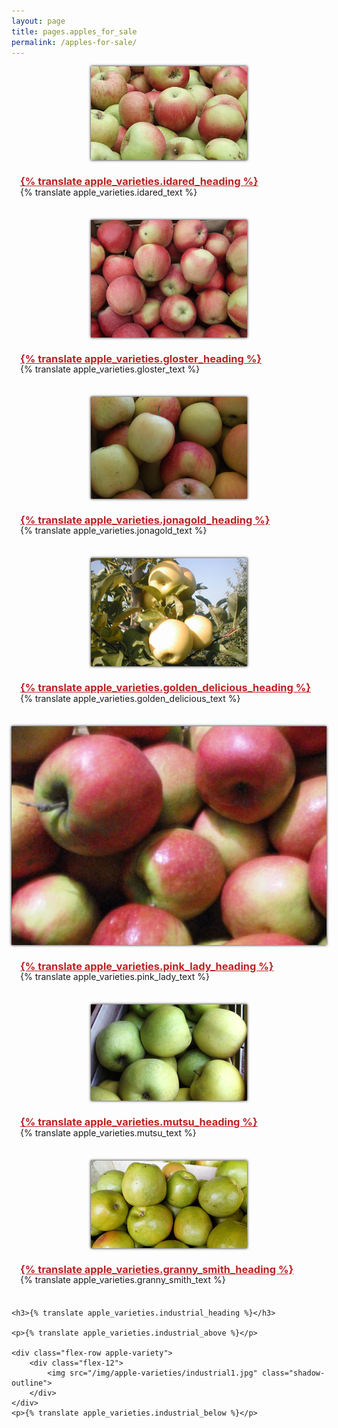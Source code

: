 ```yaml
---
layout: page
title: pages.apples_for_sale
permalink: /apples-for-sale/
---
```


<style type="text/css">
.apple-variety {
	margin-bottom: 36px;
}
.apple-variety > .flex-4:nth-of-type(1) {
	text-align: center;
}
.apple-variety > .flex-4:nth-of-type(1) + .flex-8 {
	display: flex;
	flex-direction: column;
	justify-content: center;
	padding: 0 1em;
	box-sizing: border-box;
}
.shadow-outline {
	box-shadow: 0 0 4px #000;
}
.apple-variety h3 {
	font-weight: bold;
	margin-bottom: 0;
	line-height: 1;
}
.apple-variety h3 a {
	color: #B22;
}
</style>

<div>
	<div class="flex-row apple-variety">
		<div class="flex-4">
			<img src="/img/apple-varieties/idared.jpg" class="shadow-outline">
		</div>
		<div class="flex-8">
			<h3><a href="https://en.wikipedia.org/wiki/Idared">{% translate apple_varieties.idared_heading %}</a></h3>
			<div>{% translate apple_varieties.idared_text %}</div>
		</div>
	</div>
	<div class="flex-row apple-variety">
		<div class="flex-4">
			<img src="/img/apple-varieties/gloster.jpg" class="shadow-outline">
		</div>
		<div class="flex-8">
			<h3><a href="https://en.wikipedia.org/wiki/List_of_apple_cultivars">{% translate apple_varieties.gloster_heading %}</a></h3>
			<div>{% translate apple_varieties.gloster_text %}</div>
		</div>
	</div>
	<div class="flex-row apple-variety">
		<div class="flex-4">
			<img src="/img/apple-varieties/jonagold.jpg" class="shadow-outline">
		</div>
		<div class="flex-8">
			<h3><a href="https://en.wikipedia.org/wiki/Jonagold">{% translate apple_varieties.jonagold_heading %}</a></h3>
			<div>{% translate apple_varieties.jonagold_text %}</div>
		</div>
	</div>
	<div class="flex-row apple-variety">
		<div class="flex-4">
			<img src="/img/apple-varieties/golden_delicious.jpg" class="shadow-outline">
		</div>
		<div class="flex-8">
			<h3><a href="https://en.wikipedia.org/wiki/Golden_Delicious">{% translate apple_varieties.golden_delicious_heading %}</a></h3>
			<div>{% translate apple_varieties.golden_delicious_text %}</div>
		</div>
	</div>
	<div class="flex-row apple-variety">
		<div class="flex-4">
			<img src="/img/apple-varieties/pink_lady.jpg" class="shadow-outline">
		</div>
		<div class="flex-8">
			<h3><a href="https://en.wikipedia.org/wiki/Cripps_Pink">{% translate apple_varieties.pink_lady_heading %}</a></h3>
			<div>{% translate apple_varieties.pink_lady_text %}</div>
		</div>
	</div>
	<div class="flex-row apple-variety">
		<div class="flex-4">
			<img src="/img/apple-varieties/mutsu.jpg" class="shadow-outline">
		</div>
		<div class="flex-8">
			<h3><a href="https://en.wikipedia.org/wiki/Mutsu_(apple)">{% translate apple_varieties.mutsu_heading %}</a></h3>
			<div>{% translate apple_varieties.mutsu_text %}</div>
		</div>
	</div>
	<div class="flex-row apple-variety">
		<div class="flex-4">
			<img src="/img/apple-varieties/granny_smith.jpg" class="shadow-outline">
		</div>
		<div class="flex-8">
			<h3><a href="https://en.wikipedia.org/wiki/Granny_Smith">{% translate apple_varieties.granny_smith_heading %}</a></h3>
			<div>{% translate apple_varieties.granny_smith_text %}</div>
		</div>
	</div>


	<h3>{% translate apple_varieties.industrial_heading %}</h3>

	<p>{% translate apple_varieties.industrial_above %}</p>

	<div class="flex-row apple-variety">
		<div class="flex-12">
			<img src="/img/apple-varieties/industrial1.jpg" class="shadow-outline">
		</div>
	</div>
	<p>{% translate apple_varieties.industrial_below %}</p>
</div>

